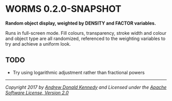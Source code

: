 WORMS 0.2.0-SNAPSHOT
====================

**Random object display, weighted by DENSITY and FACTOR variables.**

Runs in full-screen mode. Fill colours, transparency, stroke width and colour and object
type are all randomized, referenced to the weighting variables to try and achieve a uniform look.

## TODO

- Try using logarithmic adjustment rather than fractional powers

---
_Copyright 2017 by [Andrew Donald Kennedy](mailto:andrew.international@gmail.com)
and Licensed under the [Apache Software License, Version 2.0](http://www.apache.org/licenses/LICENSE-2.0)_
